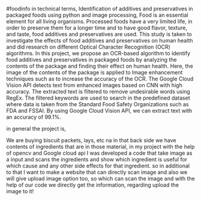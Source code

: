 #foodinfo
in technical terms,
Identification of additives and preservatives in packaged foods using python and image processing, Food is an essential element for all living organisms. Processed foods have a very limited life, in order to preserve them for a longer time and to have good flavor, texture, and taste, food additives and preservatives are used. This study is taken to investigate the effects of food additives and preservatives on human health and did research on different Optical Character Recognition (OCR) algorithms. In this project, we propose an OCR-based algorithm to identify food additives and preservatives in packaged foods by analyzing the contents of the package and finding their effect on human health. Here, the image of the contents of the package is applied to Image enhancement techniques such as to increase the accuracy of the OCR. The Google Cloud Vision API detects text from enhanced images based on CNN with high accuracy. The extracted text is filtered to remove undesirable words using RegEx. The filtered keywords are used to search in the predefined dataset where data is taken from the Standard Food Safety Organizations such as FDA and FSSAI. By using Google Cloud Vision API, we can extract text with an accuracy of 99.1%.

in general the project is,

We are buying biscuit packets, lays, etc na in that back side we have contents of ingredients that are in those material, in my project with the help of opencv and Google cloud api I was developed a code that take image as a input and scans the ingredients and show which ingredient is useful for which cause and any other side effects for that ingredient. 
so in additional to that I want to make a website that can directly scan image and also we will give upload image option too, so which can scan the image and with the help of our code we directly get the information, regarding upload the image to it!
